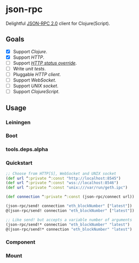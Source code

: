 # json-rpc

Delightful [JSON-RPC 2.0](https://www.jsonrpc.org/specification) client for Clojure(Script).

## Goals

- [x] Support *Clojure*.
- [x] Support *HTTP*.
- [ ] Support [*HTTP status override*](https://www.jsonrpc.org/historical/json-rpc-over-http.html#response-codes).
- [ ] Write *unit tests*.
- [ ] Pluggable *HTTP client*.
- [ ] Support *WebSocket*.
- [ ] Support *UNIX socket*.
- [ ] Support *ClojureScript*.

## Usage

### Leiningen

### Boot

### tools.deps.alpha

### Quickstart

```clojure
;; Choose from HTTP[S], WebSocket and UNIX socket
(def url ^:private ^:const "http://localhost:8545")
(def url ^:private ^:const "wss://localhost:8546")
(def url ^:private ^:const "unix:///var/run/geth.ipc")

(def connection ^:private ^:const (json-rpc/connect url))

(json-rpc/send! connection "eth_blockNumber" ["latest"])
@(json-rpc/send! connection "eth_blockNumber" ["latest"])

;; Like send! but accepts a variable number of arguments
(json-rpc/send!* connection "eth_blockNumber" "latest")
@(json-rpc/send!* connection "eth_blockNumber" "latest")
```

### Component

### Mount
